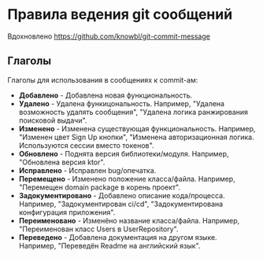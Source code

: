 # Правила ведения git сообщений

Вдохновлено https://github.com/knowbl/git-commit-message

## Глаголы

Глаголы для использования в сообщениях к commit-ам:

- **Добавлено** - Добавлена новая функциональность.
- **Удалено** - Удалена функицональность. Например, "Удалена возможность удалять сообщения", "Удалена логика ранжирования поисковой выдачи".
- **Изменено** - Изменена существующая функциональность. Например, "Изменен цвет Sign Up кнопки", "Изменена авторизационная логика. Используются сессии вместо токенов".
- **Обновлено** - Поднята версия библиотеки/модуля. Например, "Обновлена версия ktor".
- **Исправлено** - Исправлен bug/опечатка.
- **Перемещено** - Изменено положение класса/файла. Например, "Перемещен domain package в корень проект".
- **Задокументировано** - Добавлено описание кода/процесса. Например, "Задокументирован ci/cd", "Задокументирована конфигурация приложения".
- **Переименовано** - Изменёно название класса/файла. Например, "Переименован класс Users в UserRepository".
- **Переведено** - Добавлена документация на другом языке. Например, "Переведён Readme на английский язык".

